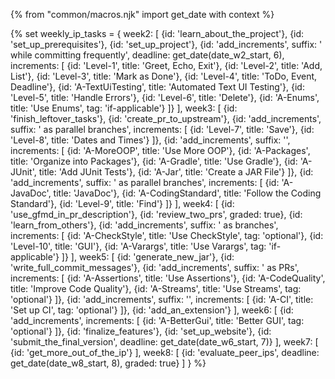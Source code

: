 {% from "common/macros.njk" import get_date with context %}

{% set weekly_ip_tasks = {
week2: [
  {id: 'learn_about_the_project'},
  {id: 'set_up_prerequisites'},
  {id: 'set_up_project'},
  {id: 'add_increments', suffix: ' while committing frequently', deadline: get_date(date_w2_start, 6), increments: [
    {id: 'Level-1', title: 'Greet, Echo, Exit'},
    {id: 'Level-2', title: 'Add, List'},
    {id: 'Level-3', title: 'Mark as Done'},
    {id: 'Level-4', title: 'ToDo, Event, Deadline'},
    {id: 'A-TextUiTesting', title: 'Automated Text UI Testing'},
    {id: 'Level-5', title: 'Handle Errors'},
    {id: 'Level-6', title: 'Delete'},
    {id: 'A-Enums', title: 'Use Enums', tag: 'if-applicable'}
  ]}
],
week3: [
  {id: 'finish_leftover_tasks'},
  {id: 'create_pr_to_upstream'},
  {id: 'add_increments', suffix: ' as parallel branches', increments:  [
    {id: 'Level-7', title: 'Save'},
    {id: 'Level-8', title: 'Dates and Times'}
  ]},
  {id: 'add_increments', suffix: '', increments:  [
    {id: 'A-MoreOOP', title: 'Use More OOP'},
    {id: 'A-Packages', title: 'Organize into Packages'},
    {id: 'A-Gradle', title: 'Use Gradle'},
    {id: 'A-JUnit', title: 'Add JUnit Tests'},
    {id: 'A-Jar', title: 'Create a JAR File'}
  ]},
  {id: 'add_increments', suffix: ' as parallel branches', increments:  [
    {id: 'A-JavaDoc', title: 'JavaDoc'},
    {id: 'A-CodingStandard', title: 'Follow the Coding Standard'},
    {id: 'Level-9', title: 'Find'}
  ]}
],
week4: [
  {id: 'use_gfmd_in_pr_description'},
  {id: 'review_two_prs', graded: true},
  {id: 'learn_from_others'},
  {id: 'add_increments', suffix: ' as branches', increments:  [
    {id: 'A-CheckStyle', title: 'Use CheckStyle', tag: 'optional'},
    {id: 'Level-10', title: 'GUI'},
    {id: 'A-Varargs', title: 'Use Varargs', tag: 'if-applicable'}
  ]}
],
week5: [
  {id: 'generate_new_jar'},
  {id: 'write_full_commit_messages'},
  {id: 'add_increments', suffix: ' as PRs', increments:  [
    {id: 'A-Assertions', title: 'Use Assertions'},
    {id: 'A-CodeQuality', title: 'Improve Code Quality'},
    {id: 'A-Streams', title: 'Use Streams', tag: 'optional'}
  ]},
  {id: 'add_increments', suffix: '', increments:  [
    {id: 'A-CI', title: 'Set up CI', tag: 'optional'}
  ]},
  {id: 'add_an_extension'}
],
week6: [
  {id: 'add_increments', increments:  [
    {id: 'A-BetterGui', title: 'Better GUI', tag: 'optional'}
  ]},
  {id: 'finalize_features'},
  {id: 'set_up_website'},
  {id: 'submit_the_final_version', deadline: get_date(date_w6_start, 7)}
],
week7: [
  {id: 'get_more_out_of_the_ip'}
],
week8: [
  {id: 'evaluate_peer_ips', deadline: get_date(date_w8_start, 8), graded: true}
]
} %}
